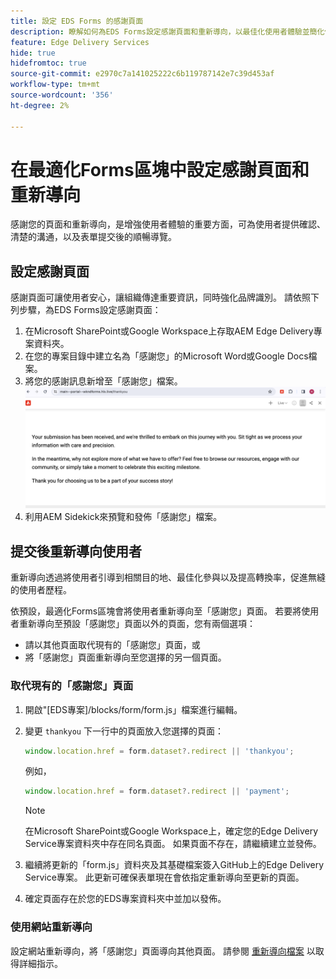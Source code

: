 ```yaml
---
title: 設定 EDS Forms 的感謝頁面
description: 瞭解如何為EDS Forms設定感謝頁面和重新導向，以最佳化使用者體驗並簡化使用者歷程。
feature: Edge Delivery Services
hide: true
hidefromtoc: true
source-git-commit: e2970c7a141025222c6b119787142e7c39d453af
workflow-type: tm+mt
source-wordcount: '356'
ht-degree: 2%

---
```



# 在最適化Forms區塊中設定感謝頁面和重新導向

感謝您的頁面和重新導向，是增強使用者體驗的重要方面，可為使用者提供確認、清楚的溝通，以及表單提交後的順暢導覽。

## 設定感謝頁面

感謝頁面可讓使用者安心，讓組織傳達重要資訊，同時強化品牌識別。 請依照下列步驟，為EDS Forms設定感謝頁面：

1. 在Microsoft SharePoint或Google Workspace上存取AEM Edge Delivery專案資料夾。
1. 在您的專案目錄中建立名為「感謝您」的Microsoft Word或Google Docs檔案。
1. 將您的感謝訊息新增至「感謝您」檔案。
   ![感謝頁面範例](/help/edge/assets/sample-thankyou-page.png)
1. 利用AEM Sidekick來預覽和發佈「感謝您」檔案。

## 提交後重新導向使用者

重新導向透過將使用者引導到相關目的地、最佳化參與以及提高轉換率，促進無縫的使用者歷程。

依預設，最適化Forms區塊會將使用者重新導向至「感謝您」頁面。 若要將使用者重新導向至預設「感謝您」頁面以外的頁面，您有兩個選項：

* 請以其他頁面取代現有的「感謝您」頁面，或
* 將「感謝您」頁面重新導向至您選擇的另一個頁面。

### 取代現有的「感謝您」頁面

1. 開啟&quot;[EDS專案]/blocks/form/form.js」檔案進行編輯。
1. 變更 `thankyou` 下一行中的頁面放入您選擇的頁面：

   ```JavaScript
   window.location.href = form.dataset?.redirect || 'thankyou';
   ```

   例如，

   ```JavaScript
   window.location.href = form.dataset?.redirect || 'payment';
   ```

   >[!NOTE]
   >
   > 在Microsoft SharePoint或Google Workspace上，確定您的Edge Delivery Service專案資料夾中存在同名頁面。 如果頁面不存在，請繼續建立並發佈。

1. 繼續將更新的「form.js」資料夾及其基礎檔案簽入GitHub上的Edge Delivery Service專案。 此更新可確保表單現在會依指定重新導向至更新的頁面。

1. 確定頁面存在於您的EDS專案資料夾中並加以發佈。


### 使用網站重新導向

設定網站重新導向，將「感謝您」頁面導向其他頁面。 請參閱 [重新導向檔案](https://www.aem.live/docs/redirects) 以取得詳細指示。


